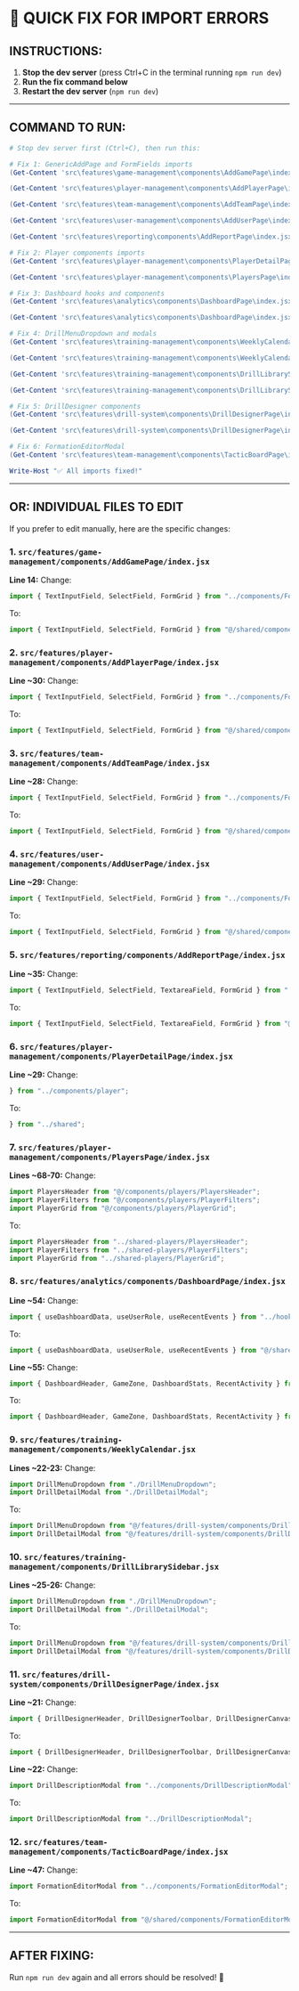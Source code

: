 # 🔧 QUICK FIX FOR IMPORT ERRORS

## **INSTRUCTIONS:**

1. **Stop the dev server** (press Ctrl+C in the terminal running `npm run dev`)
2. **Run the fix command below**
3. **Restart the dev server** (`npm run dev`)

---

## **COMMAND TO RUN:**

```powershell
# Stop dev server first (Ctrl+C), then run this:

# Fix 1: GenericAddPage and FormFields imports
(Get-Content 'src\features\game-management\components\AddGamePage\index.jsx' -Raw) -replace 'from "\.\./components/FormFields"', 'from "@/shared/components/FormFields"' | Set-Content 'src\features\game-management\components\AddGamePage\index.jsx' -NoNewline

(Get-Content 'src\features\player-management\components\AddPlayerPage\index.jsx' -Raw) -replace 'from "\.\./components/FormFields"', 'from "@/shared/components/FormFields"' | Set-Content 'src\features\player-management\components\AddPlayerPage\index.jsx' -NoNewline

(Get-Content 'src\features\team-management\components\AddTeamPage\index.jsx' -Raw) -replace 'from "\.\./components/FormFields"', 'from "@/shared/components/FormFields"' | Set-Content 'src\features\team-management\components\AddTeamPage\index.jsx' -NoNewline

(Get-Content 'src\features\user-management\components\AddUserPage\index.jsx' -Raw) -replace 'from "\.\./components/FormFields"', 'from "@/shared/components/FormFields"' | Set-Content 'src\features\user-management\components\AddUserPage\index.jsx' -NoNewline

(Get-Content 'src\features\reporting\components\AddReportPage\index.jsx' -Raw) -replace 'from "\.\./components/FormFields"', 'from "@/shared/components/FormFields"' | Set-Content 'src\features\reporting\components\AddReportPage\index.jsx' -NoNewline

# Fix 2: Player components imports
(Get-Content 'src\features\player-management\components\PlayerDetailPage\index.jsx' -Raw) -replace 'from "\.\./components/player"', 'from "../shared"' | Set-Content 'src\features\player-management\components\PlayerDetailPage\index.jsx' -NoNewline

(Get-Content 'src\features\player-management\components\PlayersPage\index.jsx' -Raw) -replace 'from "@/components/players/', 'from "../shared-players/' | Set-Content 'src\features\player-management\components\PlayersPage\index.jsx' -NoNewline

# Fix 3: Dashboard hooks and components
(Get-Content 'src\features\analytics\components\DashboardPage\index.jsx' -Raw) -replace 'from "\.\./hooks"', 'from "@/shared/hooks"' | Set-Content 'src\features\analytics\components\DashboardPage\index.jsx' -NoNewline

(Get-Content 'src\features\analytics\components\DashboardPage\index.jsx' -Raw) -replace 'from "\.\./components/dashboard"', 'from "../shared"' | Set-Content 'src\features\analytics\components\DashboardPage\index.jsx' -NoNewline

# Fix 4: DrillMenuDropdown and modals
(Get-Content 'src\features\training-management\components\WeeklyCalendar.jsx' -Raw) -replace 'from "\./DrillMenuDropdown"', 'from "@/features/drill-system/components/DrillMenuDropdown"' | Set-Content 'src\features\training-management\components\WeeklyCalendar.jsx' -NoNewline

(Get-Content 'src\features\training-management\components\WeeklyCalendar.jsx' -Raw) -replace 'from "\./DrillDetailModal"', 'from "@/features/drill-system/components/DrillDetailModal"' | Set-Content 'src\features\training-management\components\WeeklyCalendar.jsx' -NoNewline

(Get-Content 'src\features\training-management\components\DrillLibrarySidebar.jsx' -Raw) -replace 'from "\./DrillMenuDropdown"', 'from "@/features/drill-system/components/DrillMenuDropdown"' | Set-Content 'src\features\training-management\components\DrillLibrarySidebar.jsx' -NoNewline

(Get-Content 'src\features\training-management\components\DrillLibrarySidebar.jsx' -Raw) -replace 'from "\./DrillDetailModal"', 'from "@/features/drill-system/components/DrillDetailModal"' | Set-Content 'src\features\training-management\components\DrillLibrarySidebar.jsx' -NoNewline

# Fix 5: DrillDesigner components
(Get-Content 'src\features\drill-system\components\DrillDesignerPage\index.jsx' -Raw) -replace 'from "@/components/drilldesigner"', 'from "../shared"' | Set-Content 'src\features\drill-system\components\DrillDesignerPage\index.jsx' -NoNewline

(Get-Content 'src\features\drill-system\components\DrillDesignerPage\index.jsx' -Raw) -replace 'from "\.\./components/DrillDescriptionModal"', 'from "../DrillDescriptionModal"' | Set-Content 'src\features\drill-system\components\DrillDesignerPage\index.jsx' -NoNewline

# Fix 6: FormationEditorModal
(Get-Content 'src\features\team-management\components\TacticBoardPage\index.jsx' -Raw) -replace 'from "\.\./components/FormationEditorModal"', 'from "@/shared/components/FormationEditorModal"' | Set-Content 'src\features\team-management\components\TacticBoardPage\index.jsx' -NoNewline

Write-Host "✅ All imports fixed!"
```

---

## **OR: INDIVIDUAL FILES TO EDIT**

If you prefer to edit manually, here are the specific changes:

### 1. `src/features/game-management/components/AddGamePage/index.jsx`
**Line 14:** Change:
```javascript
import { TextInputField, SelectField, FormGrid } from "../components/FormFields";
```
To:
```javascript
import { TextInputField, SelectField, FormGrid } from "@/shared/components/FormFields";
```

### 2. `src/features/player-management/components/AddPlayerPage/index.jsx`
**Line ~30:** Change:
```javascript
import { TextInputField, SelectField, FormGrid } from "../components/FormFields";
```
To:
```javascript
import { TextInputField, SelectField, FormGrid } from "@/shared/components/FormFields";
```

### 3. `src/features/team-management/components/AddTeamPage/index.jsx`
**Line ~28:** Change:
```javascript
import { TextInputField, SelectField, FormGrid } from "../components/FormFields";
```
To:
```javascript
import { TextInputField, SelectField, FormGrid } from "@/shared/components/FormFields";
```

### 4. `src/features/user-management/components/AddUserPage/index.jsx`
**Line ~29:** Change:
```javascript
import { TextInputField, SelectField, FormGrid } from "../components/FormFields";
```
To:
```javascript
import { TextInputField, SelectField, FormGrid } from "@/shared/components/FormFields";
```

### 5. `src/features/reporting/components/AddReportPage/index.jsx`
**Line ~35:** Change:
```javascript
import { TextInputField, SelectField, TextareaField, FormGrid } from "../components/FormFields";
```
To:
```javascript
import { TextInputField, SelectField, TextareaField, FormGrid } from "@/shared/components/FormFields";
```

### 6. `src/features/player-management/components/PlayerDetailPage/index.jsx`
**Line ~29:** Change:
```javascript
} from "../components/player";
```
To:
```javascript
} from "../shared";
```

### 7. `src/features/player-management/components/PlayersPage/index.jsx`
**Lines ~68-70:** Change:
```javascript
import PlayersHeader from "@/components/players/PlayersHeader";
import PlayerFilters from "@/components/players/PlayerFilters";
import PlayerGrid from "@/components/players/PlayerGrid";
```
To:
```javascript
import PlayersHeader from "../shared-players/PlayersHeader";
import PlayerFilters from "../shared-players/PlayerFilters";
import PlayerGrid from "../shared-players/PlayerGrid";
```

### 8. `src/features/analytics/components/DashboardPage/index.jsx`
**Line ~54:** Change:
```javascript
import { useDashboardData, useUserRole, useRecentEvents } from "../hooks";
```
To:
```javascript
import { useDashboardData, useUserRole, useRecentEvents } from "@/shared/hooks";
```

**Line ~55:** Change:
```javascript
import { DashboardHeader, GameZone, DashboardStats, RecentActivity } from "../components/dashboard";
```
To:
```javascript
import { DashboardHeader, GameZone, DashboardStats, RecentActivity } from "../shared";
```

### 9. `src/features/training-management/components/WeeklyCalendar.jsx`
**Lines ~22-23:** Change:
```javascript
import DrillMenuDropdown from "./DrillMenuDropdown";
import DrillDetailModal from "./DrillDetailModal";
```
To:
```javascript
import DrillMenuDropdown from "@/features/drill-system/components/DrillMenuDropdown";
import DrillDetailModal from "@/features/drill-system/components/DrillDetailModal";
```

### 10. `src/features/training-management/components/DrillLibrarySidebar.jsx`
**Lines ~25-26:** Change:
```javascript
import DrillMenuDropdown from "./DrillMenuDropdown";
import DrillDetailModal from "./DrillDetailModal";
```
To:
```javascript
import DrillMenuDropdown from "@/features/drill-system/components/DrillMenuDropdown";
import DrillDetailModal from "@/features/drill-system/components/DrillDetailModal";
```

### 11. `src/features/drill-system/components/DrillDesignerPage/index.jsx`
**Line ~21:** Change:
```javascript
import { DrillDesignerHeader, DrillDesignerToolbar, DrillDesignerCanvas } from "@/components/drilldesigner";
```
To:
```javascript
import { DrillDesignerHeader, DrillDesignerToolbar, DrillDesignerCanvas } from "../shared";
```

**Line ~22:** Change:
```javascript
import DrillDescriptionModal from "../components/DrillDescriptionModal";
```
To:
```javascript
import DrillDescriptionModal from "../DrillDescriptionModal";
```

### 12. `src/features/team-management/components/TacticBoardPage/index.jsx`
**Line ~47:** Change:
```javascript
import FormationEditorModal from "../components/FormationEditorModal";
```
To:
```javascript
import FormationEditorModal from "@/shared/components/FormationEditorModal";
```

---

## **AFTER FIXING:**

Run `npm run dev` again and all errors should be resolved! 🎉

